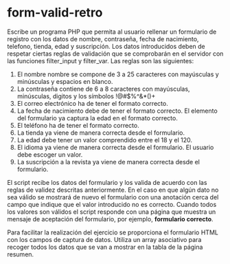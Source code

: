 # form-valid-retro
Escribe un programa PHP que permita al usuario rellenar un formulario de registro con los datos de nombre, contraseña, fecha de nacimiento, telefono, tienda, edad y suscripción. 
Los datos introducidos deben de respetar ciertas reglas de validación que se comprobarán en el servidor con las funciones filter_input y filter_var. Las reglas son las siguientes:
1. El nombre nombre se compone de 3 a 25 caracteres con mayúsculas y minúsculas y espacios en blanco.
2. La contraseña contiene de 6 a 8 caracteres con mayúsculas, minúsculas, digitos y los símbolos !@#$%^&*()+
3. El correo electrónico ha de tener el formato correcto.
4. La fecha de nacimiento debe de tener el formato correcto. El elemento del formulario ya captura la edad en el formato correcto.
5. El teléfono ha de tener el formato correcto.
6. La tienda ya viene de manera correcta desde el formulario.
7. La edad debe tener un valor comprendido entre el 18 y el 120.
8. El idioma ya viene de manera correcta desde el formulario. El usuario debe escoger un valor.
9. La suscripción a la revista ya viene de manera correcta desde el formulario.

El script recibe los datos del formulario y los valida de acuerdo con las reglas de validez descritas anteriormente. En el caso en que 
algún dato no sea válido se mostrará de nuevo el formulario con una anotación cerca del campo que indique que el valor introducido no es correcto.
Cuando todos los valores son válidos el script responde con una página que muestra un mensaje de aceptación del formulario, por ejemplo, **formulario correcto**.

Para facilitar la realización del ejercicio se proporciona el formulario HTML con los campos de captura de datos.
Utiliza un array asociativo para recoger todos los datos que se van a mostrar en la tabla de la página resumen.
